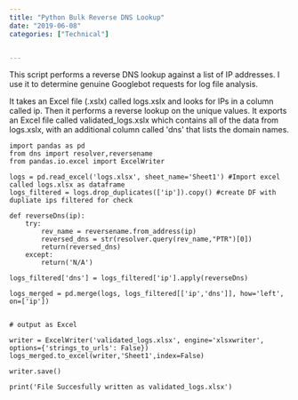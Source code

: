 ```yaml
---
title: "Python Bulk Reverse DNS Lookup"
date: "2019-06-08"
categories: ["Technical"]


---
```


This script performs a reverse DNS lookup against a list of IP addresses. I use it to determine genuine Googlebot requests for log file analysis.

It takes an Excel file (.xslx) called logs.xslx and looks for IPs in a column called ip. Then it performs a reverse lookup on the unique values. It exports an Excel file called validated_logs.xslx which contains all of the data from logs.xslx, with an additional column called 'dns' that lists the domain names.


```
import pandas as pd
from dns import resolver,reversename
from pandas.io.excel import ExcelWriter

logs = pd.read_excel('logs.xlsx', sheet_name='Sheet1') #Import excel called logs.xlsx as dataframe
logs_filtered = logs.drop_duplicates(['ip']).copy() #create DF with dupliate ips filtered for check

def reverseDns(ip):
	try:
		rev_name = reversename.from_address(ip)
		reversed_dns = str(resolver.query(rev_name,"PTR")[0])
		return(reversed_dns)
	except:
		return('N/A')

logs_filtered['dns'] = logs_filtered['ip'].apply(reverseDns)

logs_merged = pd.merge(logs, logs_filtered[['ip','dns']], how='left', on=['ip'])


# output as Excel

writer = ExcelWriter('validated_logs.xlsx', engine='xlsxwriter', options={'strings_to_urls': False})
logs_merged.to_excel(writer,'Sheet1',index=False)

writer.save()

print('File Succesfully written as validated_logs.xlsx') 

```
